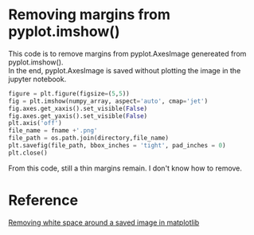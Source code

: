 # Removing margins from pyplot.imshow()
This code is to remove margins from pyplot.AxesImage genereated from pyplot.imshow(). <br>
In the end, pyplot.AxesImage is saved without plotting the image in the jupyter notebook. <br>
```python
figure = plt.figure(figsize=(5,5))
fig = plt.imshow(numpy_array, aspect='auto', cmap='jet')
fig.axes.get_xaxis().set_visible(False)
fig.axes.get_yaxis().set_visible(False)
plt.axis('off')
file_name = fname +'.png'
file_path = os.path.join(directory,file_name)
plt.savefig(file_path, bbox_inches = 'tight', pad_inches = 0)
plt.close()
```
From this code, still a thin margins remain. I don't know how to remove. <br>
# Reference
[Removing white space around a saved image in matplotlib](https://stackoverflow.com/questions/11837979/removing-white-space-around-a-saved-image-in-matplotlib)
